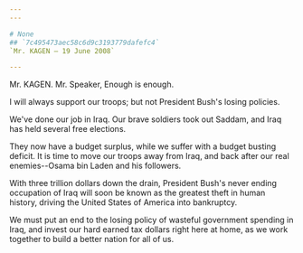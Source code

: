 ```yaml
---
---

# None
## `7c495473aec58c6d9c3193779dafefc4`
`Mr. KAGEN — 19 June 2008`

---
```



Mr. KAGEN. Mr. Speaker, Enough is enough.

I will always support our troops; but not President Bush's losing 
policies.

We've done our job in Iraq. Our brave soldiers took out Saddam, and 
Iraq has held several free elections.

They now have a budget surplus, while we suffer with a budget busting 
deficit. It is time to move our troops away from Iraq, and back after 
our real enemies--Osama bin Laden and his followers.

With three trillion dollars down the drain, President Bush's never 
ending occupation of Iraq will soon be known as the greatest theft in 
human history, driving the United States of America into bankruptcy.

We must put an end to the losing policy of wasteful government 
spending in Iraq, and invest our hard earned tax dollars right here at 
home, as we work together to build a better nation for all of us.

